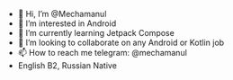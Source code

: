 - 👋 Hi, I’m @Mechamanul
- 👀 I’m interested in Android
- 🌱 I’m currently learning Jetpack Compose
- 💞️ I’m looking to collaborate on any Android or Kotlin job
- 📫 How to reach me telegram: @mechamanul
- English B2, Russian Native

<!---
Mechamanul/Mechamanul is a ✨ special ✨ repository because its `README.md` (this file) appears on your GitHub profile.
You can click the Preview link to take a look at your changes.
--->
